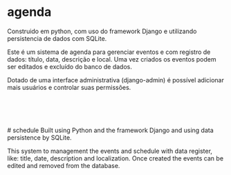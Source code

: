 # agenda
Construido em python, com uso do framework Django e utilizando persistencia de dados com SQLite.

Este é um sistema de agenda para gerenciar eventos e com registro de dados: título, data, descrição e local. Uma vez criados os eventos podem ser editados e excluído do banco de dados.

Dotado de uma interface administrativa (django-admin) é possível adicionar mais usuários e controlar suas permissões.

<br>
<br>
<br>
<br>
# schedule
Built using Python and the framework Django and using data persistence by SQLite.

This system to management the events and schedule with data register, like: title, date, description and localization. Once created the events can be edited and removed from the database.
